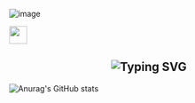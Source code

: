 ![image](https://developers.giphy.com/branch/master/static/api-512d36c09662682717108a38bbb5c57d.gif)

<img src="https://github.com/blackcater/blackcater/raw/main/images/Hi.gif" height="32"/></h1>
<h2 align="center" <a href="https://git.io/typing-svg"><img src="https://readme-typing-svg.herokuapp.com?font=Fira+Code&pause=1000&color=15F793&width=435&lines=Junior+QA+Engineer+from+Russia+%3A)" alt="Typing SVG" /></a></h2>

![Anurag's GitHub stats](https://github-readme-stats.vercel.app/api?username=sawkaqa&show_icons=true&theme=dark)

